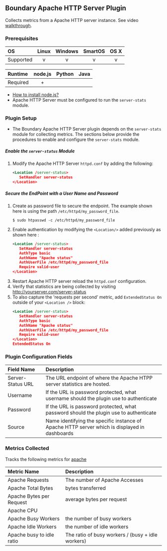 Boundary Apache HTTP Server Plugin
----------------------------------
Collects metrics from a Apache HTTP server instance. See video [walkthrough](https://help.boundary.com/hc/articles/201991151).

### Prerequisites

|     OS    | Linux | Windows | SmartOS | OS X |
|:----------|:-----:|:-------:|:-------:|:----:|
| Supported |   v   |    v    |    v    |  v   |


|  Runtime | node.js | Python | Java |
|:---------|:-------:|:------:|:----:|
| Required |    +    |        |      |

- [How to install node.js?](https://help.boundary.com/hc/articles/202360701)
- Apache HTTP Server must be configured to run the `server-stats` module. 

### Plugin Setup
- The Boundary Apache HTTP Server plugin depends on the `server-stats` module for collecting metrics. The sections below provide the procedures to enable and configure the `server-stats` module.

##### Enable the `server-status` Module

1. Modify the Apache HTTP Server `httpd.conf` by adding the following:
     ```xml
     <Location /server-status>
		SetHandler server-status
	 </Location>
     ```

##### Secure the EndPoint with a User Name and Password
1. Create as password file to secure the endpoint. The example shown here is using the path `/etc/httpd/my_password_file`.
     ```
     $ sudo htpasswd -c /etc/httpd/my_password_file
     ```
2. Enable authentication by modifying the `<Location/>` added previously as shown here :
     ```xml
	<Location /server-status>
		SetHandler server-status
		AuthType basic
		AuthName "Apache status"
		AuthUserFile /etc/httpd/my_password_file
		Require valid-user
	</Location>
    ```
3. Restart Apache HTTP server reload the `httpd.conf` configuration.
4. Verify that statistics are being collected by visiting http://yourserver.com/server-status
5. To also capture the 'requests per second' metric, add `ExtendedStatus On` outside of your `<Location />` block:
     ```xml
	<Location /server-status>
		SetHandler server-status
		AuthType basic
		AuthName "Apache status"
		AuthUserFile /etc/httpd/my_password_file
		Require valid-user
	</Location>
	ExtendedStatus On
    ```

### Plugin Configuration Fields

|Field Name       |Description                                                                                  |
|:----------------|:--------------------------------------------------------------------------------------------|
|Server-Status URL|The URL endpoint of where the Apache HTPP server statistics are hosted.                      |
|Username         |If the URL is password protected, what username should the plugin use to authenticate        |
|Password         |If the URL is password protected, what password should the plugin use to authenticate        |
|Source           |Name identifying the specific instance of Apache HTTP server which is displayed in dashboards|

### Metrics Collected
Tracks the following metrics for [apache](http://httpd.apache.org/)

|Metric Name              |Description                                      |
|:------------------------|:------------------------------------------------|
|Apache Requests          |The number of Apache Accesses                    |
|Apache Total Bytes       |bytes transferred                                |
|Apache Bytes per Request |average bytes per request                        |
|Apache CPU               |                                                 |
|Apache Busy Workers      |the number of busy workers                       |
|Apache Idle Workers      |the number of idle workers                       |
|Apache busy to idle ratio|The ratio of busy workers / (busy + idle workers)|
